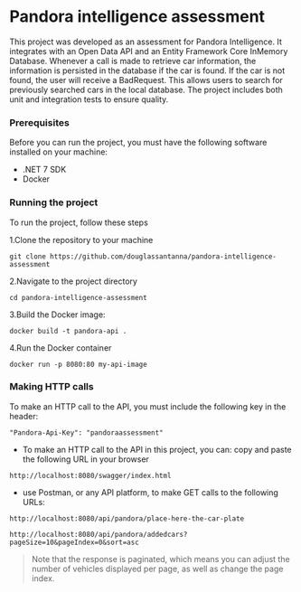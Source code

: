 # Pandora intelligence assessment
This project was developed as an assessment for Pandora Intelligence.
It integrates with an Open Data API and an Entity Framework Core InMemory Database. Whenever a call is made to retrieve car information,
the information is persisted in the database if the car is found. If the car is not found, the user will receive a BadRequest.
This allows users to search for previously searched cars in the local database.
The project includes both unit and integration tests to ensure quality.

### Prerequisites
Before you can run the project, you must have the following software installed on your machine:
- .NET 7 SDK
- Docker

### Running the project
To run the project, follow these steps

1.Clone the repository to your machine
```
git clone https://github.com/douglassantanna/pandora-intelligence-assessment
```
2.Navigate to the project directory
```
cd pandora-intelligence-assessment
```
3.Build the Docker image:
```
docker build -t pandora-api .
```
4.Run the Docker container
```
docker run -p 8080:80 my-api-image
```

### Making HTTP calls
To make an HTTP call to the API, you must include the following key in the header:
```
"Pandora-Api-Key": "pandoraassessment"
```
- To make an HTTP call to the API in this project, you can:
copy and paste the following URL in your browser
```
http://localhost:8080/swagger/index.html
```
- use Postman, or any API platform, to make GET calls to the following URLs:
```
http://localhost:8080/api/pandora/place-here-the-car-plate
```

```
http://localhost:8080/api/pandora/addedcars?pageSize=10&pageIndex=0&sort=asc
```
> Note that the response is paginated, which means you can adjust the number of vehicles displayed per page, as well as change the page index.

